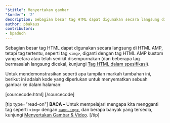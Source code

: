 ```yaml
---
"$title": Menyertakan gambar
"$order": '2'
description: Sebagian besar tag HTML dapat digunakan secara langsung di HTML AMP, tetapi tag tertentu, seperti tag <img>, diganti dengan tag HTML AMP kustom yang setara atau telah sedikit disempurnakan
author: pbakaus
contributors:
- bpaduch
---
```


Sebagian besar tag HTML dapat digunakan secara langsung di HTML AMP, tetapi tag tertentu, seperti tag `<img>`, diganti dengan tag HTML AMP kustom yang setara atau telah sedikit disempurnakan (dan beberapa tag bermasalah langsung dicekal, kunjungi [Tag HTML dalam spesifikasi](../../../../documentation/guides-and-tutorials/learn/spec/amphtml.md)).

Untuk mendemonstrasikan seperti apa tampilan markah tambahan ini, berikut ini adalah kode yang diperlukan untuk menyematkan sebuah gambar ke dalam halaman:

[sourcecode:html]
<amp-img src="welcome.jpg" alt="Welcome" height="400" width="800"></amp-img>
[/sourcecode]

[tip type="read-on"] **BACA –** Untuk mempelajari mengapa kita mengganti tag seperti `<img>` dengan [`<amp-img>`](../../../../documentation/components/reference/amp-img.md), dan berapa banyak yang tersedia, kunjungi [Menyertakan Gambar & Video](../../../../documentation/guides-and-tutorials/develop/media_iframes_3p/index.md). [/tip]
